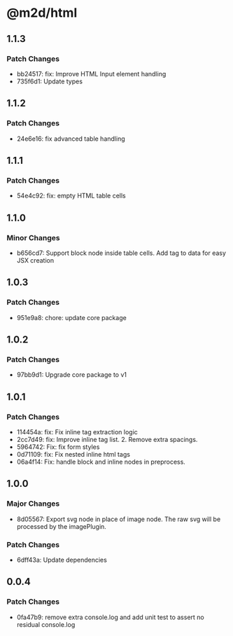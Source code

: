 # @m2d/html

## 1.1.3

### Patch Changes

- bb24517: fix: Improve HTML Input element handling
- 735f6d1: Update types

## 1.1.2

### Patch Changes

- 24e6e16: fix advanced table handling

## 1.1.1

### Patch Changes

- 54e4c92: fix: empty HTML table cells

## 1.1.0

### Minor Changes

- b656cd7: Support block node inside table cells. Add tag to data for easy JSX creation

## 1.0.3

### Patch Changes

- 951e9a8: chore: update core package

## 1.0.2

### Patch Changes

- 97bb9d1: Upgrade core package to v1

## 1.0.1

### Patch Changes

- 114454a: fix: Fix inline tag extraction logic
- 2cc7d49: fix: Improve inline tag list. 2. Remove extra spacings.
- 5964742: Fix: fix form styles
- 0d71109: fix: Fix nested inline html tags
- 06a4f14: Fix: handle block and inline nodes in preprocess.

## 1.0.0

### Major Changes

- 8d05567: Export svg node in place of image node. The raw svg will be processed by the imagePlugin.

### Patch Changes

- 6dff43a: Update dependencies

## 0.0.4

### Patch Changes

- 0fa47b9: remove extra console.log and add unit test to assert no residual console.log

